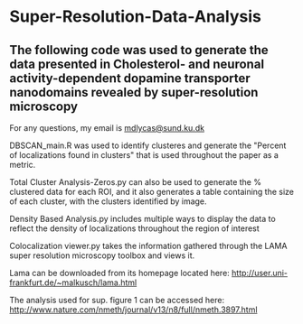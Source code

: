 # Super-Resolution-Data-Analysis
## The following code was used to generate the data presented in Cholesterol- and neuronal activity-dependent dopamine transporter nanodomains revealed by super-resolution microscopy

For any questions, my email is mdlycas@sund.ku.dk

DBSCAN_main.R was used to identify clusteres and generate the "Percent of localizations found in clusters" that is used throughout the paper as a metric.

Total Cluster Analysis-Zeros.py can also be used to generate the % clustered data for each ROI, and it also generates a table containing the size of each cluster, with the clusters identified by image.

Density Based Analysis.py includes multiple ways to display the data to reflect the density of localizations throughout the region of interest

Colocalization viewer.py takes the information gathered through the LAMA super resolution microscopy toolbox and views it.

Lama can be downloaded from its homepage located here: http://user.uni-frankfurt.de/~malkusch/lama.html

The analysis used for sup. figure 1 can be accessed here: http://www.nature.com/nmeth/journal/v13/n8/full/nmeth.3897.html
